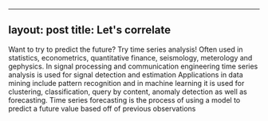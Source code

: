 
---
layout: post
title: Let's correlate
---
Want to try to predict the future?  Try time series analysis!  Often used in statistics, econometrics, quantitative finance, seismology, meterology and gephysics.  In signal processing and communication engineering time series analysis is used for signal detection and estimation
Applications in data mining include pattern recognition and in machine learning it is used for clustering, classification,  query by content, anomaly detection as well as forecasting.  Time series forecasting is the process of using a model to predict a future value based off of previous observations

